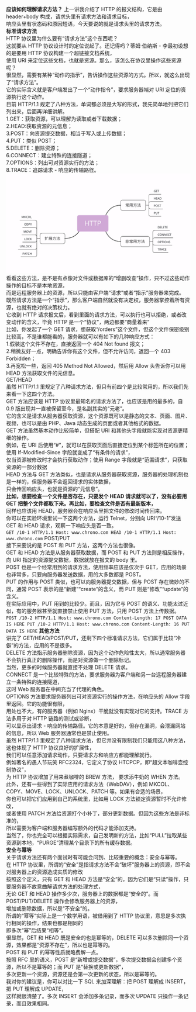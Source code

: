 **应该如何理解请求方法？**
上一讲我介绍了 HTTP 的报文结构，它是由 header+body 构成，请求头里有请求方法和请求目标，</br>
响应头里有状态码和原因短语，今天要说的就是请求头里的请求方法。</br>
**标准请求方法**</br>
HTTP 协议里为什么要有“请求方法”这个东西呢？</br>
这就要从 HTTP 协议设计时的定位说起了。还记得吗？蒂姆·伯纳斯 - 李最初设想的是要用 HTTP 协议构建一个超链接文档系统，</br>
使用 URI 来定位这些文档，也就是资源。那么，该怎么在协议里操作这些资源呢？</br>
很显然，需要有某种“动作的指示”，告诉操作这些资源的方式。所以，就这么出现了“请求方法”。</br>
它的实际含义就是客户端发出了一个“动作指令”，要求服务器端对 URI 定位的资源执行这个动作。</br>
目前 HTTP/1.1 规定了八种方法，单词都必须是大写的形式，我先简单地列把它们列出来，后面再详细讲解。</br>
1.GET：获取资源，可以理解为读取或者下载数据；</br>
2.HEAD:获取资源的元信息；</br>
3.POST：向资源提交数据，相当于写入或上传数据；</br>
4.PUT：类似 POST；</br>
5.DELETE：删除资源；</br>
6.CONNECT：建立特殊的连接隧道；</br>
7.OPTIONS：列出可对资源实行的方法；</br>
8.TRACE：追踪请求 - 响应的传输路径。</br>
![img_29.png](img_29.png)</br>
看看这些方法，是不是有点像对文件或数据库的“增删改查”操作，只不过这些动作操作的目标不是本地资源，</br>
而是远程服务器上的资源，所以只能由客户端“请求”或者“指示”服务器来完成。</br>
既然请求方法是一个“指示”，那么客户端自然就没有决定权，服务器掌控着所有资源，也就有绝对的决策权力。</br>
它收到 HTTP 请求报文后，看到里面的请求方法，可以执行也可以拒绝，或者改变动作的含义，毕竟 HTTP 是一个“协议”，两边都要“商量着来”</br>
比如，你发起了一个 GET 请求，想获取“/orders”这个文件，但这个文件保密级别比较高，不是谁都能看的，服务器就可以有如下的几种响应方式：</br>
1.假装这个文件不存在，直接返回一个 404 Not found 报文；</br>
2.稍微友好一点，明确告诉你有这个文件，但不允许访问，返回一个 403 Forbidden；</br>
3.再宽松一些，返回 405 Method Not Allowed，然后用 Allow 头告诉你可以用 HEAD 方法获取文件的元信息。</br>
GET/HEAD</br>
虽然 HTTP/1.1 里规定了八种请求方法，但只有前四个是比较常用的，所以我们先来看一下这四个方法。</br>
GET 方法应该是 HTTP 协议里最知名的请求方法了，也应该是用的最多的，自 0.9 版出现并一直被保留至今，是名副其实的“元老”。</br>
它的含义是请求从服务器获取资源，这个资源既可以是静态的文本、页面、图片、视频，也可以是由 PHP、Java 动态生成的页面或者其他格式的数据。</br>
GET 方法虽然基本动作比较简单，但搭配 URI 和其他头字段就能实现对资源更精细的操作。</br>
例如，在 URI 后使用“#”，就可以在获取页面后直接定位到某个标签所在的位置；使用 If-Modified-Since 字段就变成了“有条件的请求”，</br>
仅当资源被修改时才会执行获取动作；使用 Range 字段就是“范围请求”，只获取资源的一部分数据</br>
HEAD 方法与 GET 方法类似，也是请求从服务器获取资源，服务器的处理机制也是一样的，但服务器不会返回请求的实体数据，</br>
只会传回响应头，也就是资源的“元信息”。</br>
******比如，想要检查一个文件是否存在，只要发个 HEAD 请求就可以了，没有必要用 GET 把整个文件都取下来。再比如，要检查文件是否有最新版本，</br>******
同样也应该用 HEAD，服务器会在响应头里把文件的修改时间传回来。</br>
你可以在实验环境里试一下这两个方法，运行 Telnet，分别向 URI“/10-1”发送 GET 和 HEAD 请求，观察一下响应头是否一致。</br>
`GET /10-1 HTTP/1.1
Host: www.chrono.com
HEAD /10-1 HTTP/1.1
Host: www.chrono.com`
POST/PUT</br>
接下来要说的是 POST 和 PUT 方法，这两个方法也很像。</br>
GET 和 HEAD 方法是从服务器获取数据，而 POST 和 PUT 方法则是相反操作，向 URI 指定的资源提交数据，数据就放在报文的 body 里。</br>
POST 也是一个经常用到的请求方法，使用频率应该是仅次于 GET，应用的场景也非常多，只要向服务器发送数据，用的大多数都是 POST。</br>
PUT 的作用与 POST 类似，也可以向服务器提交数据，但与 POST 存在微妙的不同，通常 POST 表示的是“新建”“create”的含义，而 PUT 则是“修改”“update”的含义。</br>
在实际应用中，PUT 用到的比较少。而且，因为它与 POST 的语义、功能太过近似，有的服务器甚至就直接禁止使用 PUT 方法，只用 POST 方法上传数据。</br>
`POST /10-2 HTTP/1.1
Host: www.chrono.com
Content-Length: 17
POST DATA IS HERE
PUT /10-2 HTTP/1.1
Host: www.chrono.com
Content-Length: 16
PUT DATA IS HERE`
**其他方法**</br>
讲完了 GET/HEAD/POST/PUT，还剩下四个标准请求方法，它们属于比较“冷僻”的方法，应用的不是很多。</br>
DELETE 方法指示服务器删除资源，因为这个动作危险性太大，所以通常服务器不会执行真正的删除操作，而是对资源做一个删除标记。</br>
当然，更多的时候服务器就直接不处理 DELETE 请求。</br>
CONNECT 是一个比较特殊的方法，要求服务器为客户端和另一台远程服务器建立一条特殊的连接隧道，</br>
这时 Web 服务器在中间充当了代理的角色。</br>
OPTIONS 方法要求服务器列出可对资源实行的操作方法，在响应头的 Allow 字段里返回。它的功能很有限，</br>
用处也不大，有的服务器（例如 Nginx）干脆就没有实现对它的支持。TRACE 方法多用于对 HTTP 链路的测试或诊断，</br>
可以显示出请求 - 响应的传输路径。它的本意是好的，但存在漏洞，会泄漏网站的信息，所以 Web 服务器通常也是禁止使用。</br>
虽然 HTTP/1.1 里规定了八种请求方法，但它并没有限制我们只能用这八种方法，这也体现了 HTTP 协议良好的扩展性，</br>
我们可以任意添加请求动作，只要请求方和响应方都能理解就行。</br>
例如著名的愚人节玩笑 RFC2324，它定义了协议 HTCPCP，即“超文本咖啡壶控制协议”，</br>
为 HTTP 协议增加了用来煮咖啡的 BREW 方法， 要求添牛奶的 WHEN 方法。</br>
此外，还有一些得到了实际应用的请求方法（WebDAV），例如 MKCOL、COPY、MOVE、LOCK、UNLOCK、PATCH 等。如果有合适的场景，</br>
你也可以把它们应用到自己的系统里，比如用 LOCK 方法锁定资源暂时不允许修改，</br>
或者使用 PATCH 方法给资源打个小补丁，部分更新数据。但因为这些方法是非标准的，</br>
所以需要为客户端和服务器编写额外的代码才能添加支持。</br>
当然了，你也完全可以根据实际需求，自己发明新的方法，比如“PULL”拉取某些资源到本地，“PURGE”清理某个目录下的所有缓存数据。</br>
**安全与幂等**</br>
关于请求方法还有两个面试时有可能会问到、比较重要的概念：安全与幂等。</br>
在 HTTP 协议里，所谓的“安全”是指请求方法不会“破坏”服务器上的资源，即不会对服务器上的资源造成实质的修改</br>
按照这个定义，只有 GET 和 HEAD 方法是“安全”的，因为它们是“只读”操作，只要服务器不故意曲解请求方法的处理方式，</br>
无论 GET 和 HEAD 操作多少次，服务器上的数据都是“安全的”。而 POST/PUT/DELETE 操作会修改服务器上的资源，</br>
增加或删除数据，所以是“不安全”的。</br>
所谓的“幂等”实际上是一个数学用语，被借用到了 HTTP 协议里，意思是多次执行相同的操作，结果也都是相同的</br>
即多次“幂”后结果“相等”。</br>
很显然，GET 和 HEAD 既是安全的也是幂等的，DELETE 可以多次删除同一个资源，效果都是“资源不存在”，所以也是幂等的。</br>
POST 和 PUT 的幂等性质就略费解一点。</br>
按照 RFC 里的语义，POST 是“新增或提交数据”，多次提交数据会创建多个资源，所以不是幂等的；而 PUT 是“替换或更新数据”，</br>
多次更新一个资源，资源还是会第一次更新的状态，所以是幂等的。</br>
我对你的建议是，你可以对比一下 SQL 来加深理解：把 POST 理解成 INSERT，把 PUT 理解成 UPDATE，</br>
这样就很清楚了。多次 INSERT 会添加多条记录，而多次 UPDATE 只操作一条记录，而且效果相同。</br>
























